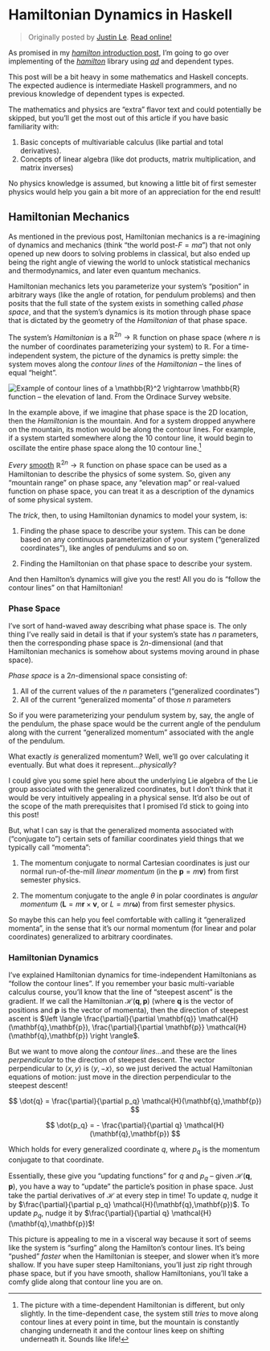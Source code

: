 Hamiltonian Dynamics in Haskell
===============================

> Originally posted by [Justin Le](https://blog.jle.im/).
> [Read online!](https://blog.jle.im/entry/hamiltonian-dynamics-in-haskell.html)

As promised in my [*hamilton* introduction
post](https://blog.jle.im/entry/introducing-the-hamilton-library.html), I’m
going to go over implementing of the
*[hamilton](http://hackage.haskell.org/package/hamilton)* library using
*[ad](http://hackage.haskell.org/package/ad)* and dependent types.

This post will be a bit heavy in some mathematics and Haskell concepts. The
expected audience is intermediate Haskell programmers, and no previous knowledge
of dependent types is expected.

The mathematics and physics are “extra” flavor text and could potentially be
skipped, but you’ll get the most out of this article if you have basic
familiarity with:

1.  Basic concepts of multivariable calculus (like partial and
    total derivatives).
2.  Concepts of linear algebra (like dot products, matrix multiplication, and
    matrix inverses)

No physics knowledge is assumed, but knowing a little bit of first semester
physics would help you gain a bit more of an appreciation for the end result!

Hamiltonian Mechanics
---------------------

As mentioned in the previous post, Hamiltonian mechanics is a re-imagining of
dynamics and mechanics (think “the world post-$F = m a$”) that not only opened
up new doors to solving problems in classical, but also ended up being the right
angle of viewing the world to unlock statistical mechanics and thermodynamics,
and later even quantum mechanics.

Hamiltonian mechanics lets you parameterize your system’s “position” in
arbitrary ways (like the angle of rotation, for pendulum problems) and then
posits that the full state of the system exists in something called *phase
space*, and that the system’s dynamics is its motion through phase space that is
dictated by the geometry of the *Hamiltonian* of that phase space.

The system’s *Hamiltonian* is a $\mathbb{R}^{2n} \rightarrow \mathbb{R}$
function on phase space (where $n$ is the number of coordinates parameterizing
your system) to $\mathbb{R}$. For a time-independent system, the picture of the
dynamics is pretty simple: the system moves along the *contour lines* of the
*Hamiltonian* – the lines of equal “height”.

![Example of contour lines of a $\mathbb{R}^2 \rightarrow \mathbb{R}$ function –
the elevation of land. From the [Ordinace
Survey](https://www.ordnancesurvey.co.uk/blog/2015/11/map-reading-skills-making-sense-of-contour-lines/)
website.](/img/entries/hamilton/contour-lines.jpg "Contour lines")

In the example above, if we imagine that phase space is the 2D location, then
the *Hamiltonian* is the mountain. And for a system dropped anywhere on the
mountain, its motion would be along the contour lines. For example, if a system
started somewhere along the 10 contour line, it would begin to oscillate the
entire phase space along the 10 contour line.[^1]

*Every* [smooth](https://en.wikipedia.org/wiki/Smooth_jazz)
$\mathbb{R}^{2n} \rightarrow \mathbb{R}$ function on phase space can be used as
a Hamiltonian to describe the physics of some system. So, given any “mountain
range” on phase space, any “elevation map” or real-valued function on phase
space, you can treat it as a description of the dynamics of some physical
system.

The *trick*, then, to using Hamiltonian dynamics to model your system, is:

1.  Finding the phase space to describe your system. This can be done based on
    any continuous parameterization of your system (“generalized coordinates”),
    like angles of pendulums and so on.

2.  Finding the Hamiltonian on that phase space to describe your system.

And then Hamilton’s dynamics will give you the rest! All you do is “follow the
contour lines” on that Hamiltonian!

### Phase Space

I’ve sort of hand-waved away describing what phase space is. The only thing I’ve
really said in detail is that if your system’s state has $n$ parameters, then
the corresponding phase space is $2n$-dimensional (and that Hamiltonian
mechanics is somehow about systems moving around in phase space).

*Phase space* is a $2n$-dimensional space consisting of:

1.  All of the current values of the $n$ parameters (“generalized coordinates”)
2.  All of the current “generalized momenta” of those $n$ parameters

So if you were parameterizing your pendulum system by, say, the angle of the
pendulum, the phase space would be the current angle of the pendulum along with
the current “generalized momentum” associated with the angle of the pendulum.

What exactly *is* generalized momentum? Well, we’ll go over calculating it
eventually. But what does it represent…*physically*?

I could give you some spiel here about the underlying Lie algebra of the Lie
group associated with the generalized coordinates, but I don’t think that it
would be very intuitively appealing in a physical sense. It’d also be out of the
scope of the math prerequisites that I promised I’d stick to going into this
post!

But, what I can say is that the generalized momenta associated with (“conjugate
to”) certain sets of familiar coordinates yield things that we typically call
“momenta”:

1.  The momentum conjugate to normal Cartesian coordinates is just our normal
    run-of-the-mill *linear momentum* (in the $\mathbf{p} = m \mathbf{v}$) from
    first semester physics.

2.  The momentum conjugate to the angle $\theta$ in polar coordinates is
    *angular momentum* ($\mathbf{L} = m \mathbf{r} \times \mathbf{v}$, or
    $L = m r \mathbf{\omega}$) from first semester physics.

So maybe this can help you feel comfortable with calling it “generalized
momenta”, in the sense that it’s our normal momentum (for linear and polar
coordinates) generalized to arbitrary coordinates.

### Hamiltonian Dynamics

I’ve explained Hamiltonian dynamics for time-independent Hamiltonians as “follow
the contour lines”. If you remember your basic multi-variable calculus course,
you’ll know that the line of “steepest ascent” is the gradient. If we call the
Hamiltonian $\mathcal{H}(\mathbf{q},\mathbf{p})$ (where $\mathbf{q}$ is the
vector of positions and $\mathbf{p}$ is the vector of momenta), then the
direction of steepest ascent is
$\left \langle \frac{\partial}{\partial \mathbf{q}} \mathcal{H}(\mathbf{q},\mathbf{p}), \frac{\partial}{\partial \mathbf{p}} \mathcal{H}(\mathbf{q},\mathbf{p}) \right \rangle$.

But we want to move along the *contour lines*…and these are the lines
*perpendicular* to the direction of steepest descent. The vector perpendicular
to $\langle x, y \rangle$ is $\langle y, -x \rangle$, so we just derived the
actual Hamiltonian equations of motion: just move in the direction perpendicular
to the steepest descent!

$$
\dot{q} = \frac{\partial}{\partial p_q} \mathcal{H}(\mathbf{q},\mathbf{p})
$$

$$
\dot{p_q} = - \frac{\partial}{\partial q} \mathcal{H}(\mathbf{q},\mathbf{p})
$$

Which holds for every generalized coordinate $q$, where $p_q$ is the momentum
conjugate to that coordinate.

Essentially, these give you “updating functions” for $q$ and $p_q$ – given
$\mathcal{H}(\mathbf{q},\mathbf{p})$, you have a way to “update” the particle’s
position in phase space. Just take the partial derivatives of $\mathcal{H}$ at
every step in time! To update $q$, nudge it by
$\frac{\partial}{\partial p_q} \mathcal{H}(\mathbf{q},\mathbf{p})$. To update
$p_q$, nudge it by
$\frac{\partial}{\partial q} \mathcal{H}(\mathbf{q},\mathbf{p})$!

This picture is appealing to me in a visceral way because it sort of seems like
the system is “surfing” along the Hamilton’s contour lines. It’s being “pushed”
*faster* when the Hamiltonian is steeper, and slower when it’s more shallow. If
you have super steep Hamiltonians, you’ll just zip right through phase space,
but if you have smooth, shallow Hamiltonians, you’ll take a comfy glide along
that contour line you are on.

[^1]: The picture with a time-dependent Hamiltonian is different, but only
    slightly. In the time-dependent case, the system still *tries* to move along
    contour lines at every point in time, but the mountain is constantly
    changing underneath it and the contour lines keep on shifting underneath it.
    Sounds like life!

